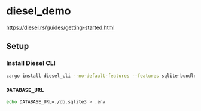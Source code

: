 # diesel_demo

<https://diesel.rs/guides/getting-started.html>

## Setup

### Install Diesel CLI

```sh
cargo install diesel_cli --no-default-features --features sqlite-bundled
```

### `DATABASE_URL`

```sh
echo DATABASE_URL=./db.sqlite3 > .env
```
